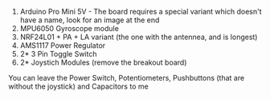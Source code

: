 1. Arduino Pro Mini 5V - The board requires a special variant which doesn't have a name, look for an image at the end
2. MPU6050 Gyroscope module
3. NRF24L01 + PA + LA variant (the one with the antennea, and is longest)
4. AMS1117 Power Regulator
5. 2* 3 Pin Toggle Switch
6. 2* Joystich Modules (remove the breakout board)

You can leave the Power Switch, Potentiometers, Pushbuttons (that are without the joystick) and Capacitors to me

